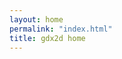 ```yaml
---
layout: home
permalink: "index.html"
title: gdx2d home
---
```

<!--
	This work is licensed under the Creative Commons Attribution-NonCommercial-ShareAlike 3.0 Unported License.
	To view a copy of this license, visit http://creativecommons.org/licenses/by-nc-sa/3.0/.
-->